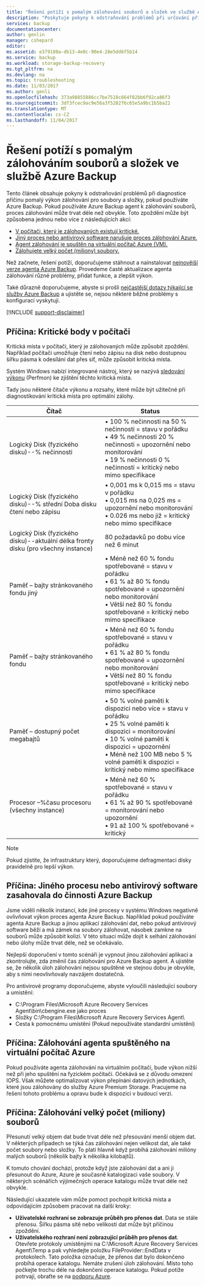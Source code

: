 ```yaml
---
title: "Řešení potíží s pomalým zálohování souborů a složek ve službě Azure Backup | Microsoft Docs"
description: "Poskytuje pokyny k odstraňování problémů při určování příčin problémů s výkonem Azure Backup"
services: backup
documentationcenter: 
author: genlin
manager: cshepard
editor: 
ms.assetid: e379180a-db13-4e0c-90e4-28e5dd6f5b14
ms.service: backup
ms.workload: storage-backup-recovery
ms.tgt_pltfrm: na
ms.devlang: na
ms.topic: troubleshooting
ms.date: 11/03/2017
ms.author: genli
ms.openlocfilehash: 373a98855886cc7be7518c664f82bb6f92ca86f3
ms.sourcegitcommit: 3df3fcec9ac9e56a3f5282f6c65e5a9bc1b5ba22
ms.translationtype: MT
ms.contentlocale: cs-CZ
ms.lasthandoff: 11/04/2017
---
```

# <a name="troubleshoot-slow-backup-of-files-and-folders-in-azure-backup"></a>Řešení potíží s pomalým zálohováním souborů a složek ve službě Azure Backup
Tento článek obsahuje pokyny k odstraňování problémů při diagnostice příčinu pomalý výkon zálohování pro soubory a složky, pokud používáte Azure Backup. Pokud používáte Azure Backup agent k zálohování souborů, proces zálohování může trvat déle než obvykle. Toto zpoždění může být způsobena jednou nebo více z následujících akcí:

* [V počítači, který je zálohovaných existují kritické.](#cause1)
* [Jiný proces nebo antivirový software narušuje proces zálohování Azure.](#cause2)
* [Agent zálohování je spuštěn na virtuální počítač Azure (VM).](#cause3)  
* [Zálohujete velký počet (miliony) soubory.](#cause4)

Než začnete, řešení potíží, doporučujeme stáhnout a nainstalovat [nejnovější verze agenta Azure Backup](http://aka.ms/azurebackup_agent). Provedeme časté aktualizace agenta zálohování různé problémy, přidat funkce, a zlepšit výkon.

Také důrazně doporučujeme, abyste si prošli [nejčastější dotazy týkající se služby Azure Backup](backup-azure-backup-faq.md) a ujistěte se, nejsou některé běžné problémy s konfigurací vyskytují.

[!INCLUDE [support-disclaimer](../../includes/support-disclaimer.md)]

<a id="cause1"></a>

## <a name="cause-performance-bottlenecks-on-the-computer"></a>Příčina: Kritické body v počítači
Kritická místa v počítači, který je zálohovaných může způsobit zpoždění. Například počítači umožňuje čtení nebo zápisu na disk nebo dostupnou šířku pásma k odesílání dat přes síť, může způsobit kritická místa.

Systém Windows nabízí integrované nástroj, který se nazývá [sledování výkonu](https://technet.microsoft.com/magazine/2008.08.pulse.aspx) (Perfmon) ke zjištění těchto kritická místa.

Tady jsou některé čítače výkonu a rozsahy, které může být užitečné při diagnostikování kritická místa pro optimální zálohy.

| Čítač | Status |
| --- | --- |
| Logický Disk (fyzického disku)--% nečinnosti |• 100 % nečinnosti na 50 % nečinnosti = stavu v pořádku</br>• 49 % nečinnosti 20 % nečinnosti = upozornění nebo monitorování</br>• 19 % nečinnosti 0 % nečinnosti = kritický nebo mimo specifikace |
| Logický Disk (fyzického disku)--% střední Doba disku čtení nebo zápisu |• 0,001 ms k 0,015 ms = stavu v pořádku</br>• 0,015 ms na 0,025 ms = upozornění nebo monitorování</br>• 0.026 ms nebo již = kritický nebo mimo specifikace |
| Logický Disk (fyzického disku)--aktuální délka fronty disku (pro všechny instance) |80 požadavků po dobu více než 6 minut |
| Paměť – bajty stránkovaného fondu jiný |• Méně než 60 % fondu spotřebované = stavu v pořádku<br>• 61 % až 80 % fondu spotřebované = upozornění nebo monitorování</br>• Větší než 80 % fondu spotřebované = kritický nebo mimo specifikace |
| Paměť – bajty stránkovaného fondu |• Méně než 60 % fondu spotřebované = stavu v pořádku</br>• 61 % až 80 % fondu spotřebované = upozornění nebo monitorování</br>• Větší než 80 % fondu spotřebované = kritický nebo mimo specifikace |
| Paměť – dostupný počet megabajtů |• 50 % volné paměti k dispozici nebo více = stavu v pořádku</br>• 25 % volné paměti k dispozici = monitorování</br>• 10 % volné paměti k dispozici = upozornění</br>• Méně než 100 MB nebo 5 % volné paměti k dispozici = kritický nebo mimo specifikace |
| Procesor –\%času procesoru (všechny instance) |• Méně než 60 % spotřebované = stavu v pořádku</br>• 61 % až 90 % spotřebované = monitorování nebo upozornění</br>• 91 až 100 % spotřebované = kritický |

> [!NOTE]
> Pokud zjistíte, že infrastruktury který, doporučujeme defragmentaci disky pravidelně pro lepší výkon.
>
>

<a id="cause2"></a>

## <a name="cause-another-process-or-antivirus-software-interfering-with-azure-backup"></a>Příčina: Jiného procesu nebo antivirový software zasahovala do činnosti Azure Backup
Jsme viděli několik instancí, kde jiné procesy v systému Windows negativně ovlivňovat výkon proces agenta Azure Backup. Například pokud používáte agenta Azure Backup a jinou aplikací zálohování dat, nebo pokud antivirový software běží a má zámek na soubory zálohovat, násobek zamkne na souborů může způsobit kolizí. V této situaci může dojít k selhání zálohování nebo úlohy může trvat déle, než se očekávalo.

Nejlepší doporučení v tomto scénáři je vypnout jinou zálohování aplikaci a zkontrolujte, zda změnil čas zálohování pro Azure Backup agent. A ujistěte se, že několik úloh zálohování nejsou spuštěné ve stejnou dobu je obvykle, aby s nimi neovlivňovaly navzájem dostatečná.

Pro antivirové programy doporučujeme, abyste vyloučili následující soubory a umístění:

* C:\Program Files\Microsoft Azure Recovery Services Agent\bin\cbengine.exe jako proces
* Složky C:\Program Files\Microsoft Azure Recovery Services Agent\
* Cesta k pomocnému umístění (Pokud nepoužíváte standardní umístění)

<a id="cause3"></a>

## <a name="cause-backup-agent-running-on-an-azure-virtual-machine"></a>Příčina: Zálohování agenta spuštěného na virtuální počítač Azure
Pokud používáte agenta zálohování na virtuálním počítači, bude výkon nižší než při jeho spuštění na fyzickém počítači. Očekává se z důvodu omezení IOPS.  Však můžete optimalizovat výkon přepínání datových jednotkách, které jsou zálohovány do služby Azure Premium Storage. Pracujeme na řešení tohoto problému a opravu bude k dispozici v budoucí verzi.

<a id="cause4"></a>

## <a name="cause-backing-up-a-large-number-millions-of-files"></a>Příčina: Zálohování velký počet (miliony) souborů
Přesunutí velký objem dat bude trvat déle než přesouvání menší objem dat. V některých případech se týká čas zálohování nejen velikost dat, ale také počet soubory nebo složky. To platí hlavně když probíhá zálohování milióny malých souborů (několik bajty k několika kilobajtů).

K tomuto chování dochází, protože když jste zálohování dat a ani ji přesunout do Azure, Azure je současně katalogizaci vaše soubory. V některých scénářích výjimečných operace katalogu může trvat déle než obvykle.

Následující ukazatele vám může pomoct pochopit kritická místa a odpovídajícím způsobem pracovat na další kroky:

* **Uživatelské rozhraní se zobrazuje průběh pro přenos dat**. Data se stále přenosu. Šířku pásma sítě nebo velikosti dat může být příčinou zpoždění.
* **Uživatelského rozhraní není zobrazující průběh pro přenos dat**. Otevřete protokoly umístěnými na C:\Microsoft Azure Recovery Services Agent\Temp a pak vyhledejte položku FileProvider::EndData v protokolech. Tato položka označuje, že přenos dat bylo dokončeno probíhá operace katalogu. Nemáte zrušení úloh zálohování. Místo toho počkejte trochu déle na dokončení operace katalogu. Pokud potíže potrvají, obraťte se na [podporu Azure](https://portal.azure.com/#create/Microsoft.Support).
